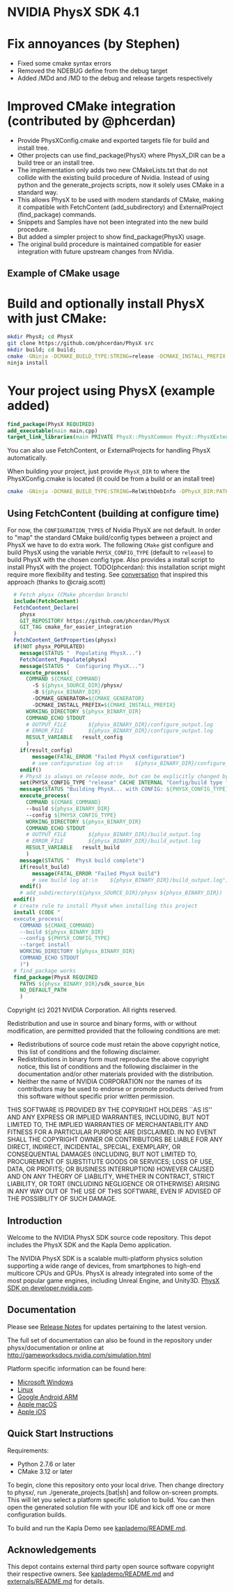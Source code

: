 # NVIDIA PhysX SDK 4.1

# Fix annoyances (by Stephen)
- Fixed some cmake syntax errors
- Removed the NDEBUG define from the debug target
- Added /MDd and /MD to the debug and release targets respectively

# Improved CMake integration (contributed by @phcerdan)
- Provide PhysXConfig.cmake and exported targets file for build and install tree.
- Other projects can use find_package(PhysX) where PhysX_DIR can be a build tree or an install tree.
- The implementation only adds two new CMakeLists.txt that do not collide with
the existing build procedure of Nvidia. Instead of using python and the generate_projects scripts, now it solely uses CMake in a standard way.
- This allows PhysX to be used with modern standards of CMake, making it compatible
   with FetchContent (add_subdirectory) and ExternalProject (find_package) commands.
- Snippets and Samples have not been integrated into the new build procedure.
- But added a simpler project to show find_package(PhysX) usage.
- The original build procedure is maintained compatible for easier integration with future upstream changes from NVidia.

## Example of CMake usage

# Build and optionally install PhysX with just CMake:
```bash
mkdir PhysX; cd PhysX
git clone https://github.com/phcerdan/PhysX src
mkdir build; cd build;
cmake -GNinja -DCMAKE_BUILD_TYPE:STRING=release -DCMAKE_INSTALL_PREFIX:PATH=/tmp/physx ../src
ninja install
```

# Your project using PhysX (example added)

```cmake
find_package(PhysX REQUIRED)
add_executable(main main.cpp)
target_link_libraries(main PRIVATE PhysX::PhysXCommon PhysX::PhysXExtensions)
```

You can also use FetchContent, or ExternalProjects for handling PhysX automatically.

When building your project, just provide `PhysX_DIR` to where the PhysXConfig.cmake is located (it could be from a build or an install tree)
```bash
cmake -GNinja -DCMAKE_BUILD_TYPE:STRING=RelWithDebInfo -DPhysX_DIR:PATH=/tmp/physx/PhysX/bin/cmake/physx ../src
```

## Using FetchContent (building at configure time)

For now, the `CONFIGURATION_TYPES` of Nvidia PhysX are not default.
In order to "map" the standard CMake build/config types between a project and PhysX
we have to do extra work.
The following `CMake` gist configure and build PhysX using the variable `PHYSX_CONFIG_TYPE` (default to `release`)
to build PhysX with the chosen config type.
Also provides a install script to install PhysX with the project.
TODO(phcerdan): this installation script might require more flexibility and testing.
See [conversation](https://discourse.cmake.org/t/mapping-cmake-build-type-and-cmake-configuration-types-between-project-subdirectories/192/2)
that inspired this approach (thanks to @craig.scott)

```cmake
  # Fetch physx (CMake phcerdan branch)
  include(FetchContent)
  FetchContent_Declare(
    physx
    GIT_REPOSITORY https://github.com/phcerdan/PhysX
    GIT_TAG cmake_for_easier_integration
  )
  FetchContent_GetProperties(physx)
  if(NOT physx_POPULATED)
    message(STATUS "  Populating PhysX...")
    FetchContent_Populate(physx)
    message(STATUS "  Configuring PhysX...")
    execute_process(
      COMMAND ${CMAKE_COMMAND}
        -S ${physx_SOURCE_DIR}/physx/
        -B ${physx_BINARY_DIR}
        -DCMAKE_GENERATOR=${CMAKE_GENERATOR}
        -DCMAKE_INSTALL_PREFIX=${CMAKE_INSTALL_PREFIX}
      WORKING_DIRECTORY ${physx_BINARY_DIR}
      COMMAND_ECHO STDOUT
      # OUTPUT_FILE       ${physx_BINARY_DIR}/configure_output.log
      # ERROR_FILE        ${physx_BINARY_DIR}/configure_output.log
      RESULT_VARIABLE   result_config
      )
    if(result_config)
        message(FATAL_ERROR "Failed PhysX configuration")
        # see configuration log at:\n    ${physx_BINARY_DIR}/configure_output.log")
    endif()
    # PhysX is always on release mode, but can be explicitly changed by user:
    set(PHYSX_CONFIG_TYPE "release" CACHE INTERNAL "Config/build type for PhysX")
    message(STATUS "Building PhysX... with CONFIG: ${PHYSX_CONFIG_TYPE}")
    execute_process(
      COMMAND ${CMAKE_COMMAND}
      --build ${physx_BINARY_DIR}
      --config ${PHYSX_CONFIG_TYPE}
      WORKING_DIRECTORY ${physx_BINARY_DIR}
      COMMAND_ECHO STDOUT
      # OUTPUT_FILE       ${physx_BINARY_DIR}/build_output.log
      # ERROR_FILE        ${physx_BINARY_DIR}/build_output.log
      RESULT_VARIABLE   result_build
      )
    message(STATUS "  PhysX build complete")
    if(result_build)
        message(FATAL_ERROR "Failed PhysX build")
        # see build log at:\n    ${physx_BINARY_DIR}/build_output.log")
    endif()
    # add_subdirectory(${physx_SOURCE_DIR}/physx ${physx_BINARY_DIR})
  endif()
  # create rule to install PhysX when installing this project
  install (CODE "
  execute_process(
    COMMAND ${CMAKE_COMMAND}
    --build ${physx_BINARY_DIR}
    --config ${PHYSX_CONFIG_TYPE}
    --target install
    WORKING_DIRECTORY ${physx_BINARY_DIR}
    COMMAND_ECHO STDOUT
    )")
  # find_package works
  find_package(PhysX REQUIRED
    PATHS ${physx_BINARY_DIR}/sdk_source_bin
    NO_DEFAULT_PATH
    )
```


Copyright (c) 2021 NVIDIA Corporation. All rights reserved.

Redistribution and use in source and binary forms, with or without
modification, are permitted provided that the following conditions
are met:
 * Redistributions of source code must retain the above copyright
   notice, this list of conditions and the following disclaimer.
 * Redistributions in binary form must reproduce the above copyright
   notice, this list of conditions and the following disclaimer in the
   documentation and/or other materials provided with the distribution.
 * Neither the name of NVIDIA CORPORATION nor the names of its
   contributors may be used to endorse or promote products derived
   from this software without specific prior written permission.

THIS SOFTWARE IS PROVIDED BY THE COPYRIGHT HOLDERS ``AS IS'' AND ANY
EXPRESS OR IMPLIED WARRANTIES, INCLUDING, BUT NOT LIMITED TO, THE
IMPLIED WARRANTIES OF MERCHANTABILITY AND FITNESS FOR A PARTICULAR
PURPOSE ARE DISCLAIMED.  IN NO EVENT SHALL THE COPYRIGHT OWNER OR
CONTRIBUTORS BE LIABLE FOR ANY DIRECT, INDIRECT, INCIDENTAL, SPECIAL,
EXEMPLARY, OR CONSEQUENTIAL DAMAGES (INCLUDING, BUT NOT LIMITED TO,
PROCUREMENT OF SUBSTITUTE GOODS OR SERVICES; LOSS OF USE, DATA, OR
PROFITS; OR BUSINESS INTERRUPTION) HOWEVER CAUSED AND ON ANY THEORY
OF LIABILITY, WHETHER IN CONTRACT, STRICT LIABILITY, OR TORT
(INCLUDING NEGLIGENCE OR OTHERWISE) ARISING IN ANY WAY OUT OF THE USE
OF THIS SOFTWARE, EVEN IF ADVISED OF THE POSSIBILITY OF SUCH DAMAGE.

## Introduction

Welcome to the NVIDIA PhysX SDK source code repository. This depot includes the PhysX SDK and the Kapla Demo application.

The NVIDIA PhysX SDK is a scalable multi-platform physics solution supporting a wide range of devices, from smartphones to high-end multicore CPUs and GPUs. PhysX is already integrated into some of the most popular game engines, including Unreal Engine, and Unity3D. [PhysX SDK on developer.nvidia.com](https://developer.nvidia.com/physx-sdk).

## Documentation

Please see [Release Notes](http://gameworksdocs.nvidia.com/PhysX/4.1/release_notes.html) for updates pertaining to the latest version.

The full set of documentation can also be found in the repository under physx/documentation or online at http://gameworksdocs.nvidia.com/simulation.html 

Platform specific information can be found here:
* [Microsoft Windows](http://gameworksdocs.nvidia.com/PhysX/4.1/documentation/platformreadme/windows/readme_windows.html)
* [Linux](http://gameworksdocs.nvidia.com/PhysX/4.1/documentation/platformreadme/linux/readme_linux.html)
* [Google Android ARM](http://gameworksdocs.nvidia.com/PhysX/4.1/documentation/platformreadme/android/readme_android.html)
* [Apple macOS](http://gameworksdocs.nvidia.com/PhysX/4.1/documentation/platformreadme/mac/readme_mac.html)
* [Apple iOS](http://gameworksdocs.nvidia.com/PhysX/4.1/documentation/platformreadme/ios/readme_ios.html)
 

## Quick Start Instructions

Requirements:
* Python 2.7.6 or later
* CMake 3.12 or later

To begin, clone this repository onto your local drive.  Then change directory to physx/, run ./generate_projects.[bat|sh] and follow on-screen prompts.  This will let you select a platform specific solution to build.  You can then open the generated solution file with your IDE and kick off one or more configuration builds.

To build and run the Kapla Demo see [kaplademo/README.md](kaplademo/README.md).

## Acknowledgements

This depot contains external third party open source software copyright their respective owners.  See [kaplademo/README.md](kaplademo/README.md) and [externals/README.md](externals/README.md) for details.
